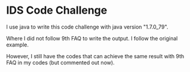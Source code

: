# IDS Code Challenge

I use java to write this code challenge with java version "1.7.0_79".

Where I did not follow 9th FAQ to write the output. I follow the original example.

However, I still have the codes that can achieve the same result with 9th FAQ in my codes (but commented out now).

